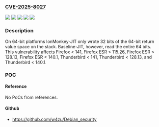 ### [CVE-2025-8027](https://cve.mitre.org/cgi-bin/cvename.cgi?name=CVE-2025-8027)
![](https://img.shields.io/static/v1?label=Product&message=Firefox%20ESR&color=blue)
![](https://img.shields.io/static/v1?label=Product&message=Firefox&color=blue)
![](https://img.shields.io/static/v1?label=Product&message=Thunderbird&color=blue)
![](https://img.shields.io/static/v1?label=Version&message=unspecified%20&color=brightgreen)
![](https://img.shields.io/static/v1?label=Vulnerability&message=n%2Fa&color=blue)

### Description

On 64-bit platforms IonMonkey-JIT only wrote 32 bits of the 64-bit return value space on the stack. Baseline-JIT, however, read the entire 64 bits. This vulnerability affects Firefox < 141, Firefox ESR < 115.26, Firefox ESR < 128.13, Firefox ESR < 140.1, Thunderbird < 141, Thunderbird < 128.13, and Thunderbird < 140.1.

### POC

#### Reference
No PoCs from references.

#### Github
- https://github.com/w4zu/Debian_security

